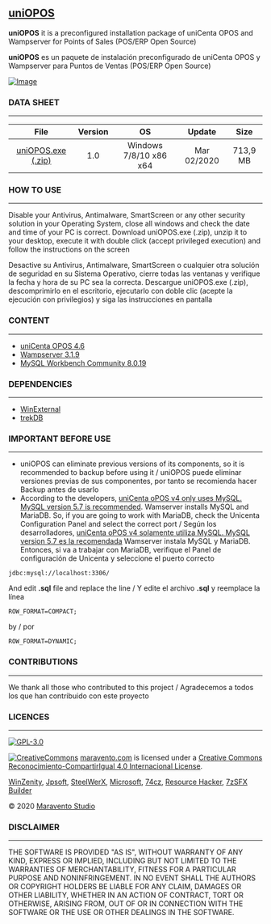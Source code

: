 ## [uniOPOS](http://www.maravento.com)

**uniOPOS** it is a preconfigured installation package of uniCenta OPOS and Wampserver for Points of Sales (POS/ERP Open Source)

**uniOPOS** es un paquete de instalación preconfigurado de uniCenta OPOS y Wampserver para Puntos de Ventas (POS/ERP Open Source)

[![Image](https://4.bp.blogspot.com/-I60lcdWHZfk/WXHzBV95bSI/AAAAAAAADVA/H4_pxdFjRBMLZtGCdYhDrqRXK4NHFOCEwCLcBGAs/s320/uniOPOS.png)](http://www.maravento.com/)

### DATA SHEET
---

|File|Version|OS|Update|Size|
| :---: | :---: | :---: | :---: | :---: |
|[uniOPOS.exe (.zip)](http://pc.cd/0wditalK)|1.0|Windows 7/8/10 x86 x64|Mar 02/2020|713,9 MB|

### HOW TO USE
---

Disable your Antivirus, Antimalware, SmartScreen or any other security solution in your Operating System, close all windows and check the date and time of your PC is correct. Download uniOPOS.exe (.zip), unzip it to your desktop, execute it with double click (accept privileged execution) and follow the instructions on the screen

Desactive su Antivirus, Antimalware, SmartScreen o cualquier otra solución de seguridad en su Sistema Operativo, cierre todas las ventanas y verifique la fecha y hora de su PC sea la correcta. Descargue uniOPOS.exe (.zip), descomprimirlo en el escritorio, ejecutarlo con doble clic (acepte la ejecución con privilegios) y siga las instrucciones en pantalla

### CONTENT
---

- [uniCenta OPOS 4.6](ftp://197.155.77.8/sourceforge/u/un/unicentaopos/releases/windows/)
- [Wampserver 3.1.9](http://wampserver.aviatechno.net/?lang=en)
- [MySQL Workbench Community 8.0.19](https://dev.mysql.com/downloads/workbench/)

### DEPENDENCIES
---

- [WinExternal](https://github.com/maravento/winexternal)
- [trekDB](https://github.com/maravento/trekdb)

### IMPORTANT BEFORE USE
---

- uniOPOS can eliminate previous versions of its components, so it is recommended to backup before using it / uniOPOS puede eliminar versiones previas de sus componentes, por tanto se recomienda hacer Backup antes de usarlo
- According to the developers, [uniCenta oPOS v4 only uses MySQL. MySQL version 5.7 is recommended](https://unicenta.com/pages/configure-unicenta-opos/). Wamserver installs MySQL and MariaDB. So, if you are going to work with MariaDB, check the Unicenta Configuration Panel and select the correct port / Según los desarrolladores, [uniCenta oPOS v4 solamente utiliza MySQL. MySQL version 5.7 es la recomendada](https://unicenta.com/pages/configure-unicenta-opos/) Wamserver instala MySQL y MariaDB. Entonces, si va a trabajar con MariaDB, verifique el Panel de configuración de Unicenta y seleccione el puerto correcto
```
jdbc:mysql://localhost:3306/
```
And edit **.sql** file and replace the line / Y edite el archivo **.sql** y reemplace la línea

```
ROW_FORMAT=COMPACT;
```
by / por
```
ROW_FORMAT=DYNAMIC;
```

### CONTRIBUTIONS
---

We thank all those who contributed to this project / Agradecemos a todos los que han contribuido con este proyecto

### LICENCES
---

[![GPL-3.0](https://img.shields.io/badge/License-GPLv3-blue.svg)](https://www.gnu.org/licenses/gpl.txt)

[![CreativeCommons](https://licensebuttons.net/l/by-sa/4.0/88x31.png)](http://creativecommons.org/licenses/by-sa/4.0/)
[maravento.com](http://www.maravento.com) is licensed under a [Creative Commons Reconocimiento-CompartirIgual 4.0 Internacional License](http://creativecommons.org/licenses/by-sa/4.0/).

[WinZenity](https://github.com/maravento/winzenity), [Jpsoft](https://jpsoft.com/), [SteelWerX](https://fstaal01.home.xs4all.nl/swreg-us.html), [Microsoft](https://www.microsoft.com/), [74cz](http://74.cz/es/make-sfx/index.php), [Resource Hacker](http://www.angusj.com/resourcehacker/), [7zSFX Builder](https://sourceforge.net/projects/s-zipsfxbuilder/)

© 2020 [Maravento Studio](http://www.maravento.com)

### DISCLAIMER
---

THE SOFTWARE IS PROVIDED "AS IS", WITHOUT WARRANTY OF ANY KIND, EXPRESS OR IMPLIED, INCLUDING BUT NOT LIMITED TO THE WARRANTIES OF MERCHANTABILITY, FITNESS FOR A PARTICULAR PURPOSE AND NONINFRINGEMENT. IN NO EVENT SHALL THE AUTHORS OR COPYRIGHT HOLDERS BE LIABLE FOR ANY CLAIM, DAMAGES OR OTHER LIABILITY, WHETHER IN AN ACTION OF CONTRACT, TORT OR OTHERWISE, ARISING FROM, OUT OF OR IN CONNECTION WITH THE SOFTWARE OR THE USE OR OTHER DEALINGS IN THE SOFTWARE.
